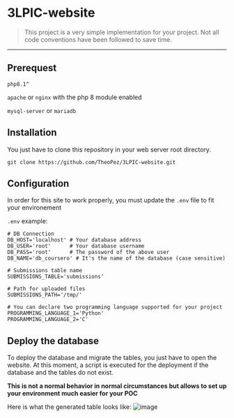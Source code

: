 # 3LPIC-website

> This project is a very simple implementation for your project.
Not all code conventions have been followed to save time.

---

## Prerequest

`php8.1^`

`apache` or `nginx` with the php 8 module enabled

`mysql-server` or `mariadb`

## Installation

You just have to clone this repository in your web server root directory.

`git clone https://github.com/TheoPez/3LPIC-website.git`

## Configuration
In order for this site to work properly, you must update the `.env` file to fit your environement

`.env` example:
```.env
# DB Connection
DB_HOST='localhost' # Your database address
DB_USER='root'      # Your database username
DB_PASS='root'      # The password of the above user
DB_NAME='db_coursero' # It's the name of the database (case sensitive)

# Submissions table name
SUBMISSIONS_TABLE='submissions'

# Path for uploaded files
SUBMISSIONS_PATH='/tmp/'

# You can declare two programming language supported for your project
PROGRAMMING_LANGUAGE_1='Python'
PROGRAMMING_LANGUAGE_2='C'
```

## Deploy the database
To deploy the database and migrate the tables, you just have to open the website. At this moment, a script is executed for the deployment if the database and the tables do not exist.

**This is not a normal behavior in normal circumstances but allows to set up your environment much easier for your POC**

Here is what the generated table looks like:
![image](https://user-images.githubusercontent.com/47640901/201532973-9f3b18ad-cfc3-4460-8ae0-c15dcaa6e3b7.png)
